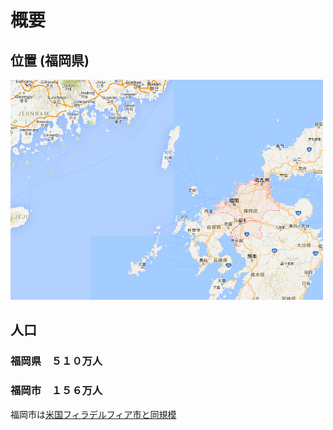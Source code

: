 # 概要

##  位置  (福岡県)
<img src="https://github.com/fortunehill/fukuoka_tte_dokoyanen/blob/image/fukuoka.png" width=500>

## 人口　
   ### 福岡県　５１０万人　
   ### 福岡市　１５６万人
福岡市は[米国フィラデルフィア市と同規模](https://ja.wikipedia.org/wiki/%E3%83%95%E3%82%A3%E3%83%A9%E3%83%87%E3%83%AB%E3%83%95%E3%82%A3%E3%82%A2)
